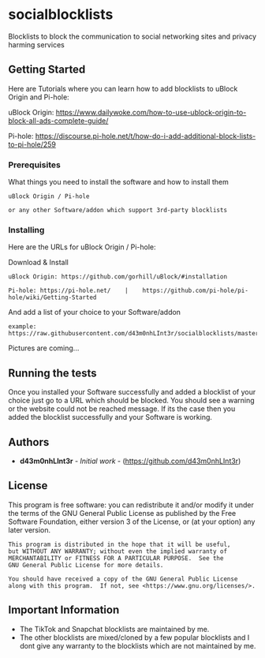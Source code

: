 # socialblocklists
Blocklists to block the communication to social networking sites and privacy harming services


## Getting Started

Here are Tutorials where you can learn how to add blocklists to uBlock Origin and Pi-hole:

uBlock Origin: https://www.dailywoke.com/how-to-use-ublock-origin-to-block-all-ads-complete-guide/

Pi-hole: https://discourse.pi-hole.net/t/how-do-i-add-additional-block-lists-to-pi-hole/259

### Prerequisites

What things you need to install the software and how to install them

```
uBlock Origin / Pi-hole
```

```
or any other Software/addon which support 3rd-party blocklists
```




### Installing

Here are the URLs for uBlock Origin / Pi-hole:


Download & Install 

```
uBlock Origin: https://github.com/gorhill/uBlock/#installation

Pi-hole: https://pi-hole.net/    |    https://github.com/pi-hole/pi-hole/wiki/Getting-Started
```

And add a list of your choice to your Software/addon

```
example: https://raw.githubusercontent.com/d43m0nhLInt3r/socialblocklists/master/TikTok/tiktokblocklist.txt
```

Pictures are coming...

## Running the tests

Once you installed your Software successfully and added a blocklist of your choice just go to a URL which should be blocked.
You should see a warning or the website could not be reached message. If its the case then you added the blocklist successfully and your Software is working.


## Authors

* **d43m0nhLInt3r** - *Initial work* - (https://github.com/d43m0nhLInt3r)

## License

This program is free software: you can redistribute it and/or modify
    it under the terms of the GNU General Public License as published by
    the Free Software Foundation, either version 3 of the License, or
    (at your option) any later version.

    This program is distributed in the hope that it will be useful,
    but WITHOUT ANY WARRANTY; without even the implied warranty of
    MERCHANTABILITY or FITNESS FOR A PARTICULAR PURPOSE.  See the
    GNU General Public License for more details.

    You should have received a copy of the GNU General Public License
    along with this program.  If not, see <https://www.gnu.org/licenses/>.

## Important Information

* The TikTok and Snapchat blocklists are maintained by me.
* The other blocklists are mixed/cloned by a few popular blocklists and I dont give any warranty to the blocklists which are not maintained by me.


